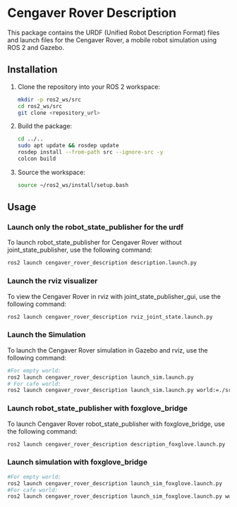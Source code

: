 # Cengaver Rover Description

This package contains the URDF (Unified Robot Description Format) files and launch files for the Cengaver Rover, a mobile robot simulation using ROS 2 and Gazebo.

## Installation

1. Clone the repository into your ROS 2 workspace:
    ```sh
    mkdir -p ros2_ws/src
    cd ros2_ws/src
    git clone <repository_url>
    ```

2. Build the package:
    ```sh
    cd ../..
    sudo apt update && rosdep update
    rosdep install --from-path src --ignore-src -y
    colcon build
    ```

3. Source the workspace:
    ```sh
    source ~/ros2_ws/install/setup.bash
    ```

## Usage

### Launch only the robot_state_publisher for the urdf

To launch robot_state_publisher for Cengaver Rover without joint_state_publisher, use the following command:

```sh
ros2 launch cengaver_rover_description description.launch.py
```

### Launch the rviz visualizer

To view the Cengaver Rover in rviz with joint_state_publisher_gui, use the following command:

```sh
ros2 launch cengaver_rover_description rviz_joint_state.launch.py
```
### Launch the Simulation

To launch the Cengaver Rover simulation in Gazebo and rviz, use the following command:
```sh
#For empty world:
ros2 launch cengaver_rover_description launch_sim.launch.py
# For cafe world:
ros2 launch cengaver_rover_description launch_sim.launch.py world:=./src/cengaver_rover_description/worlds/cengaver_cafe.xml
```
### Launch robot_state_publisher with foxglove_bridge
To launch Cengaver Rover robot_state_publisher with foxglove_bridge, use the following command:
```sh
ros2 launch cengaver_rover_description description_foxglove.launch.py
```
### Launch simulation with foxglove_bridge
```sh
#For empty world:
ros2 launch cengaver_rover_description launch_sim_foxglove.launch.py
#For cafe world:
ros2 launch cengaver_rover_description launch_sim_foxglove.launch.py world:=./src/cengaver_rover_description/worlds/cengaver_cafe.xml
```



